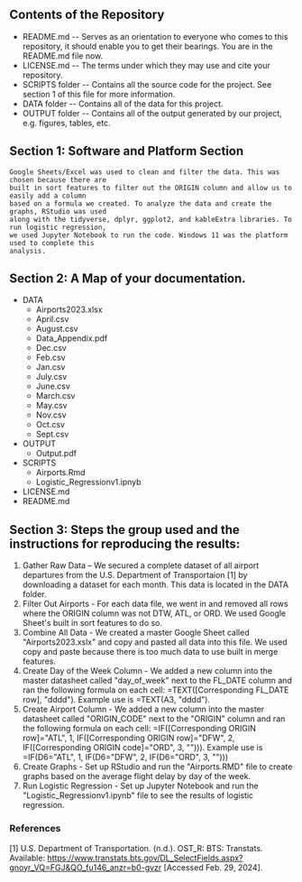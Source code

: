 ## Contents of the Repository
  - README.md -- Serves as an orientation to everyone who comes to this repository, it should enable you to get their bearings. You are in the README.md file now.
  - LICENSE.md -- The terms under which they may use and cite your repository.
  - SCRIPTS folder -- Contains all the source code for the project. See section 1 of this file for more information.
  - DATA folder --  Contains all of the data for this project. 
  - OUTPUT folder -- Contains all of the output generated by our  project, e.g. figures, tables, etc.

## Section 1: Software and Platform Section
    Google Sheets/Excel was used to clean and filter the data. This was chosen because there are 
    built in sort features to filter out the ORIGIN column and allow us to easily add a column 
    based on a formula we created. To analyze the data and create the graphs, RStudio was used 
    along with the tidyverse, dplyr, ggplot2, and kableExtra libraries. To run logistic regression, 
    we used Jupyter Notebook to run the code. Windows 11 was the platform used to complete this 
    analysis. 

## Section 2: A Map of your documentation. 

- DATA
  - Airports2023.xlsx
  - April.csv
  - August.csv
  - Data_Appendix.pdf
  - Dec.csv
  - Feb.csv
  - Jan.csv
  - July.csv
  - June.csv
  - March.csv
  - May.csv 
  - Nov.csv 
  - Oct.csv 
  - Sept.csv 
- OUTPUT
  - Output.pdf 
- SCRIPTS
  - Airports.Rmd
  - Logistic_Regressionv1.ipnyb 
- LICENSE.md
- README.md


## Section 3: Steps the group used and the instructions for reproducing the results: 
1. Gather Raw Data – We secured a complete dataset of all airport departures from the U.S. Department of Transportaion [1] by downloading a dataset for each month. This data is located in the DATA folder. 
2. Filter Out Airports - For each data file, we went in and removed all rows where the ORIGIN column was not DTW, ATL, or ORD. We used Google Sheet's built in sort features to do so. 
3. Combine All Data - We created a master  Google Sheet called "Airports2023.xslx" and copy and pasted all data into this file. We used copy and paste because there is too much data to use built in merge features.
4. Create Day of the Week Column - We added a new column into the master datasheet called "day_of_week" next to the FL_DATE column and ran the following formula on each cell: =TEXT([Corresponding FL_DATE row], "dddd"). Example use is =TEXT(A3, "dddd").
5. Create Airport Column - We added a new column into the master datasheet called "ORIGIN_CODE" next to the "ORIGIN" column and ran the following formula on each cell: =IF([Corresponding ORIGIN row]="ATL", 1, IF([Corresponding ORIGIN row]="DFW", 2, IF([Corresponding ORIGIN code]="ORD", 3, ""))). Example use is =IF(D6="ATL", 1, IF(D6="DFW", 2, IF(D6="ORD", 3, "")))
6. Create Graphs - Set up RStudio and run the "Airports.RMD" file to create graphs based on the average flight delay by day of the week.
7. Run Logistic Regression - Set up Jupyter Notebook and run the "Logistic_Regressionv1.ipynb" file to see the results of logistic regression. 

### References
[1]	U.S. Department of Transportation. (n.d.). OST_R: BTS: Transtats. Available: https://www.transtats.bts.gov/DL_SelectFields.aspx?gnoyr_VQ=FGJ&QO_fu146_anzr=b0-gvzr [Accessed Feb. 29, 2024]. 





